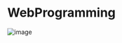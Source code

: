 # WebProgramming
![image](https://user-images.githubusercontent.com/57478403/108463991-8d43c380-72a9-11eb-91ae-19769a43ea76.png)
